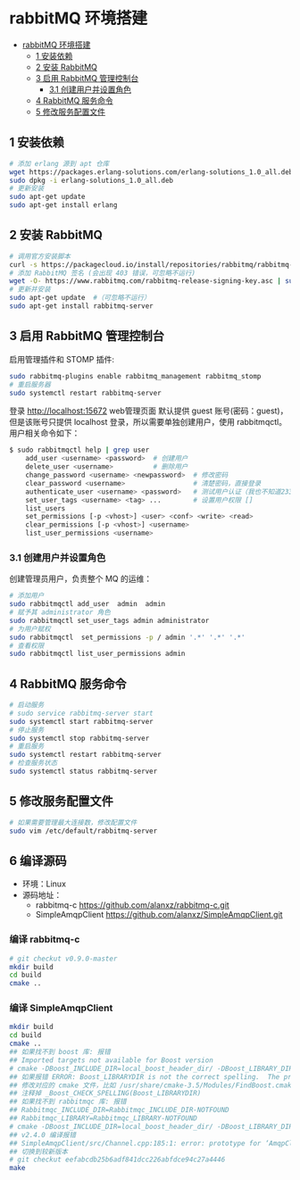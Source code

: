 # rabbitMQ 环境搭建

- [rabbitMQ 环境搭建](#rabbitmq-%E7%8E%AF%E5%A2%83%E6%90%AD%E5%BB%BA)
  - [1 安装依赖](#1-%E5%AE%89%E8%A3%85%E4%BE%9D%E8%B5%96)
  - [2 安装 RabbitMQ](#2-%E5%AE%89%E8%A3%85-rabbitmq)
  - [3 启用 RabbitMQ 管理控制台](#3-%E5%90%AF%E7%94%A8-rabbitmq-%E7%AE%A1%E7%90%86%E6%8E%A7%E5%88%B6%E5%8F%B0)
    - [3.1 创建用户并设置角色](#31-%E5%88%9B%E5%BB%BA%E7%94%A8%E6%88%B7%E5%B9%B6%E8%AE%BE%E7%BD%AE%E8%A7%92%E8%89%B2)
  - [4 RabbitMQ 服务命令](#4-rabbitmq-%E6%9C%8D%E5%8A%A1%E5%91%BD%E4%BB%A4)
  - [5 修改服务配置文件](#5-%E4%BF%AE%E6%94%B9%E6%9C%8D%E5%8A%A1%E9%85%8D%E7%BD%AE%E6%96%87%E4%BB%B6)

## 1 安装依赖

```sh
# 添加 erlang 源到 apt 仓库
wget https://packages.erlang-solutions.com/erlang-solutions_1.0_all.deb
sudo dpkg -i erlang-solutions_1.0_all.deb
# 更新安装
sudo apt-get update
sudo apt-get install erlang
```

## 2 安装 RabbitMQ

```sh
# 调用官方安装脚本
curl -s https://packagecloud.io/install/repositories/rabbitmq/rabbitmq-server/script.deb.sh | sudo bash
# 添加 RabbitMQ 签名 (会出现 403 错误，可忽略不运行)
wget -O- https://www.rabbitmq.com/rabbitmq-release-signing-key.asc | sudo apt-key add -
# 更新并安装
sudo apt-get update  #（可忽略不运行）
sudo apt-get install rabbitmq-server
```

## 3 启用 RabbitMQ 管理控制台

启用管理插件和 STOMP 插件:

```sh
sudo rabbitmq-plugins enable rabbitmq_management rabbitmq_stomp
# 重启服务器
sudo systemctl restart rabbitmq-server
```

登录 <http://localhost:15672> web管理页面 默认提供 guest 账号(密码：guest)，但是该账号只提供 localhost 登录，所以需要单独创建用户，使用 rabbitmqctl。
用户相关命令如下：

```sh
$ sudo rabbitmqctl help | grep user
    add_user <username> <password>  # 创建用户
    delete_user <username>          # 删除用户
    change_password <username> <newpassword>  # 修改密码
    clear_password <username>                 # 清楚密码，直接登录
    authenticate_user <username> <password>   # 测试用户认证（我也不知道2333）
    set_user_tags <username> <tag> ...        # 设置用户权限 []
    list_users
    set_permissions [-p <vhost>] <user> <conf> <write> <read>
    clear_permissions [-p <vhost>] <username>
    list_user_permissions <username>
```

### 3.1 创建用户并设置角色

创建管理员用户，负责整个 MQ 的运维：

```sh
# 添加用户
sudo rabbitmqctl add_user  admin  admin
# 赋予其 administrator 角色
sudo rabbitmqctl set_user_tags admin administrator
# 为用户赋权
sudo rabbitmqctl  set_permissions -p / admin '.*' '.*' '.*'
# 查看权限
sudo rabbitmqctl list_user_permissions admin
```

## 4 RabbitMQ 服务命令

```sh
# 启动服务
# sudo service rabbitmq-server start
sudo systemctl start rabbitmq-server
# 停止服务
sudo systemctl stop rabbitmq-server
# 重启服务
sudo systemctl restart rabbitmq-server
# 检查服务状态
sudo systemctl status rabbitmq-server
```

## 5 修改服务配置文件

```sh
# 如果需要管理最大连接数，修改配置文件
sudo vim /etc/default/rabbitmq-server
```

## 6 编译源码

- 环境：Linux
- 源码地址：
  - rabbitmq-c <https://github.com/alanxz/rabbitmq-c.git>
  - SimpleAmqpClient <https://github.com/alanxz/SimpleAmqpClient.git>

### 编译 rabbitmq-c

```sh
# git checkut v0.9.0-master
mkdir build
cd build
cmake ..
```

### 编译 SimpleAmqpClient

```sh
mkdir build
cd build
cmake ..
## 如果找不到 boost 库: 报错
## Imported targets not available for Boost version
# cmake -DBoost_INCLUDE_DIR=local_boost_header_dir/ -DBoost_LIBRARY_DIR=local_boost_library_dir/ ..
## 如果报错 ERROR: Boost_LIBRARYDIR is not the correct spelling.  The proper spelling is BOOST_LIBRARYDIR.
## 修改对应的 cmake 文件，比如 /usr/share/cmake-3.5/Modules/FindBoost.cmake，
## 注释掉 _Boost_CHECK_SPELLING(Boost_LIBRARYDIR)
## 如果找不到 rabbitmqc 库: 报错
## Rabbitmqc_INCLUDE_DIR=Rabbitmqc_INCLUDE_DIR-NOTFOUND
## Rabbitmqc_LIBRARY=Rabbitmqc_LIBRARY-NOTFOUND
# cmake -DBoost_INCLUDE_DIR=local_boost_header_dir/ -DBoost_LIBRARY_DIR=local_boost_library_dir/ -DRabbitmqc_INCLUDE_DIR=local_rabbitmqc_header_dir/ -DRabbitmqc_LIBRARY=/local_rabbitmqc_library_dir/librabbitmq.so.4.3.0 ..
## v2.4.0 编译报错
## SimpleAmqpClient/src/Channel.cpp:185:1: error: prototype for ‘AmqpClient::Channel::Channel(const string&, int, const string&, const string&, const string&, int, const string&, const string&, const string&)’ does not match any in class ‘AmqpClient::Channel’
## 切换到较新版本
# git checkut eefabcdb25b6adf841dcc226abfdce94c27a4446
make
```
